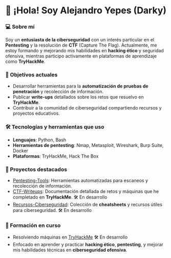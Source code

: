 # 👋 ¡Hola! Soy Alejandro Yepes (Darky)

### 💻 Sobre mí
Soy un **entusiasta de la ciberseguridad** con un interés particular en el **Pentesting** y la resolución de **CTF** (Capture The Flag). Actualmente, me estoy formando y mejorando mis habilidades en **hacking ético** y seguridad ofensiva, mientras participo activamente en plataformas de aprendizaje como **TryHackMe**.

### 🚀 Objetivos actuales
- Desarrollar herramientas para la **automatización de pruebas de penetración** y recolección de información.
- Publicar **write-ups** detallados sobre los retos que resuelvo en **TryHackMe**.
- Contribuir a la comunidad de ciberseguridad compartiendo recursos y proyectos educativos.

### 🛠️ Tecnologías y herramientas que uso
- **Lenguajes**: Python, Bash
- **Herramientas de pentesting**: Nmap, Metasploit, Wireshark, Burp Suite, Docker
- **Plataformas**: TryHackMe, Hack The Box

### 🔧 Proyectos destacados
- [Pentesting-Tools](https://github.com/darkyy404/Pentesting-Tools): Herramientas automatizadas para escaneos y recolección de información.
- [CTF-Writeups](https://github.com/darkyy404/CTF-Writeups): Documentación detallada de retos y máquinas que he completado en **TryHackMe**. 🛠 En desarrollo 
- [Recursos-Ciberseguridad](https://github.com/darkyy404/Recursos-Ciberseguridad): Colección de **cheatsheets** y recursos útiles para ciberseguridad. 🛠 En desarrollo

### 📝 Formación en curso
- Resolviendo máquinas en [TryHackMe](https://tryhackme.com/) 🛠 En desarrollo
- Enfocado en aprender y practicar **hacking ético**, **pentesting**, y mejorar mis habilidades técnicas en **ciberseguridad ofensiva**.
